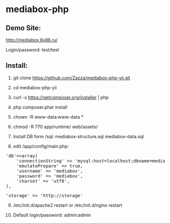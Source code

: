mediabox-php
============
## Demo Site:
http://mediabox.8x86.ru/

Login/password: test/test

## Install:

1) git clone https://github.com/Zazza/mediabox-php-yii.git

2) cd mediabox-php-yii

3) curl -s https://getcomposer.org/installer | php

4) php composer.phar install

5) chown -R www-data:www-data *

6) chmod -R 770 app/runtime/ web/assets/

7) Install DB form /sql:
mediabox-structure.sql
mediabox-data.sql

8) edit /app/config/main.php:

<pre>
'db'=>array(
    'connectionString' => 'mysql:host=localhost;dbname=mediabox',
    'emulatePrepare' => true,
    'username' => 'mediabox',
    'password' => 'mediabox',
    'charset' => 'utf8',
),
</pre>

<pre>
'storage' => 'http://storage'
</pre>

9) /etc/init.d/apache2 restart or /etc/init.d/nginx restart

10) Default login/password: admin:admin

